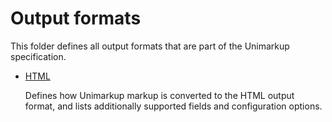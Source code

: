 # Output formats

This folder defines all output formats that are part of the Unimarkup specification.

- [HTML](html/README)

  Defines how Unimarkup markup is converted to the HTML output format,
  and lists additionally supported fields and configuration options.

